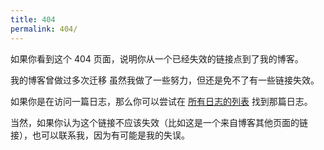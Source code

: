 ```yaml
---
title: 404
permalink: 404/
---
```


如果你看到这个 404 页面，说明你从一个已经失效的链接点到了我的博客。

我的博客曾做过多次迁移 虽然我做了一些努力，但还是免不了有一些链接失效。

如果你是在访问一篇日志，那么你可以尝试在 [所有日志的列表](/archive) 找到那篇日志。

当然，如果你认为这个链接不应该失效（比如这是一个来自博客其他页面的链接），也可以联系我，因为有可能是我的失误。
